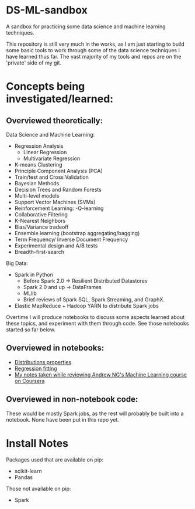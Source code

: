 DS-ML-sandbox
=============
A sandbox for practicing some data science and machine learning techniques.

This repository is still very much in the works, as I am just starting to build some basic tools to work through some of the data science techniques I have learned thus far.  The vast majority of my tools and repos are on the 'private' side of my git.



Concepts being investigated/learned:
===================================   
   
## Overviewed theoretically:
Data Science and Machine Learning:

- Regression Analysis
    - Linear Regression 
    - Multivariate Regression
- K-means Clustering
- Principle Component Analysis (PCA)
- Train/test and Cross Validation
- Bayesian Methods
- Decision Trees and Random Forests
- Multi-level models
- Support Vector Machines (SVMs)
- Reinforcement Learning:
    -Q-learning
- Collaborative Filtering
- K-Nearest Neighbors
- Bias/Variance tradeoff
- Ensemble learning (bootstrap aggregating/bagging)
- Term Frequency/ Inverse Document Frequency
- Experimental design and A/B tests
- Breadth-first-search

Big Data:

- Spark in Python
    - Before Spark 2.0 -> Resilient Distributed Datastores
    - Spark 2.0 and up -> DataFrames
    - MLlib
    - Brief reviews of Spark SQL, Spark Streaming, and GraphX.
- Elastic MapReduce + Hadoop YARN to distribute Spark jobs


Overtime I will produce notebooks to discuss some aspects learned about these topics, and experiment with them through code.  See those notebooks started so far below.
    
## Overviewed in notebooks:
    
- [Distributions properties](http://github.com/kylemede/DS-ML-sandbox/blob/master/notebooks/DistributionMetrics.ipynb)
- [Regression fitting](http://github.com/kylemede/DS-ML-sandbox/blob/master/notebooks/regression.ipynb)
- [My notes taken while reviewing Andrew NG's Machine Learning course on Coursera](http://github.com/kylemede/DS-ML-sandbox/blob/master/notebooks/MachineLearning_NG_CourseNotes.ipynb)
    
    


## Overviewed in non-notebook code:

These would be mostly Spark jobs, as the rest will probably be built into a notebook.  None have been put in this repo yet.






Install Notes
==============
Packages used that are available on pip:

 - scikit-learn
 - Pandas
 
Those not available on pip:

- Spark
 


 